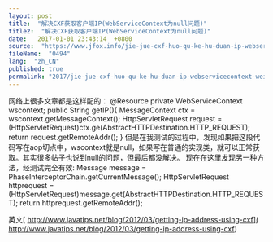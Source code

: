 ```yaml
---
layout: post
title:  "解决CXF获取客户端IP(WebServiceContext为null问题)"
title2:  "解决CXF获取客户端IP(WebServiceContext为null问题)"
date:   2017-01-01 23:43:14  +0800
source:  "https://www.jfox.info/jie-jue-cxf-huo-qu-ke-hu-duan-ip-webservicecontext-wei-null-wen-ti.html"
fileName:  "0494"
lang:  "zh_CN"
published: true
permalink: "2017/jie-jue-cxf-huo-qu-ke-hu-duan-ip-webservicecontext-wei-null-wen-ti.html"
---
```




网络上很多文章都是这样配的：
@Resource
private WebServiceContext wscontext;
public String getIP(){
MessageContext ctx = wscontext.getMessageContext();
HttpServletRequest request = (HttpServletRequest)ctx.ge(AbstractHTTPDestination.HTTP_REQUEST);
return request.getRemoteAddr();
}
但是在我测试的过程中，发现如果把这段代码写在aop切点中，wscontext就是null，如果写在普通的实现类，就可以正常获取。其实很多帖子也说到null的问题，但最后都没解决。
现在在这里发现另一种方法，经测试完全有效:
Message message = PhaseInterceptorChain.getCurrentMessage();
HttpServletRequest httprequest = (HttpServletRequest)message.get(AbstractHTTPDestination.HTTP_REQUEST);
return httprequest.getRemoteAddr();

英文[ http://www.javatips.net/blog/2012/03/getting-ip-address-using-cxf]( http://www.javatips.net/blog/2012/03/getting-ip-address-using-cxf)
